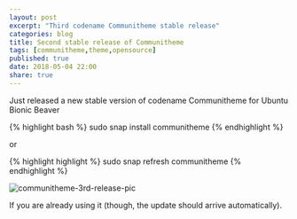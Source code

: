 ```yaml
---
layout: post
excerpt: "Third codename Communitheme stable release"
categories: blog
title: Second stable release of Communitheme
tags: [communitheme,theme,opensource]
published: true
date: 2018-05-04 22:00
share: true
---
```


Just released a new stable version of codename Communitheme for Ubuntu Bionic Beaver 

{% highlight bash %}
    sudo snap install communitheme
{% endhighlight %}

or

{% highlight highlight %}
   sudo snap refresh communitheme
{% endhighlight %}

![communitheme-3rd-release-pic](communitheme-3rd-release-pic.jpeg)

If you are already using it (though, the update should arrive automatically).


